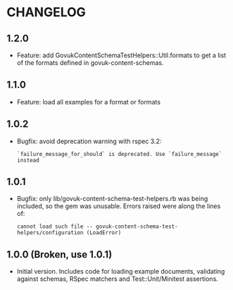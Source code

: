 # CHANGELOG

## 1.2.0

* Feature: add GovukContentSchemaTestHelpers::Util.formats to get a list of
the formats defined in govuk-content-schemas.

## 1.1.0

* Feature: load all examples for a format or formats

## 1.0.2

* Bugfix: avoid deprecation warning with rspec 3.2:
  ```
  `failure_message_for_should` is deprecated. Use `failure_message` instead
  ```

## 1.0.1

* Bugfix: only lib/govuk-content-schema-test-helpers.rb was being included, so
the gem was unusable. Errors raised were along the lines of:
  ```
  cannot load such file -- govuk-content-schema-test-helpers/configuration (LoadError)
  ```

## 1.0.0 (Broken, use 1.0.1)

* Initial version. Includes code for loading example documents, validating
  against schemas, RSpec matchers and Test::Unit/Minitest assertions.
